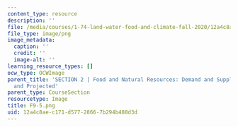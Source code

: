 ```yaml
---
content_type: resource
description: ''
file: /media/courses/1-74-land-water-food-and-climate-fall-2020/12a4c8aec171d57728667b294b488d3d_F9-5.png
file_type: image/png
image_metadata:
  caption: ''
  credit: ''
  image-alt: ''
learning_resource_types: []
ocw_type: OCWImage
parent_title: 'SECTION 2 | Food and Natural Resources: Demand and Supply, Current
  and Projected'
parent_type: CourseSection
resourcetype: Image
title: F9-5.png
uid: 12a4c8ae-c171-d577-2866-7b294b488d3d
---
```

